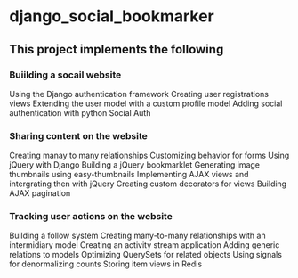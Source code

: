 # django_social_bookmarker


## This project implements the following

### Buiilding a socail website
Using the Django authentication framework
Creating user registrations views
Extending the user model with a custom profile model
Adding social authentication with python Social Auth

### Sharing content on the website
Creating manay to many relationships
Customizing behavior for forms
Using jQuery with Django
Building a jQuery bookmarklet
Generating image thumbnails using easy-thumbnails
Implementing AJAX views and intergrating then with jQuery
Creating custom decorators for views
Building AJAX pagination

### Tracking user actions on the website
Building a follow system
Creating many-to-many relationships with an intermidiary model
Creating an activity stream application
Adding generic relations to models
Optimizing QuerySets for related objects
Using signals for denormalizing counts
Storing item views in Redis
